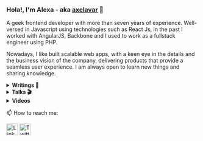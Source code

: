 ### Hola!, I'm Alexa - aka [axelavar](http://axelavar.com/) 👋

A geek frontend developer with more than seven years of experience. Well-versed in Javascript using technologies such as React Js, in the past I worked with AngularJS, Backbone and I used to work as a fullstack engineer using PHP.

Nowadays, I like built scalable web apps, with a keen eye in the details and the business vision of the company, delivering products that provide a seamless user experience. I am always open to learn new things and sharing knowledge.

<details>
    <summary><b> Writings 📝</b></summary>

- [My personal blog](http://axelavar.com/).

- [My writings in medium](https://medium.com/@axelav).
</details>

<details>
  <summary><b>Talks 🎬</b></summary>

<a href="https://slides.com/axelav/reactive-programming">
    <img alt="a taste of reactive programming" src="https://s3.eu-central-1.amazonaws.com/media-thubmnails.slid.es/reactive-programming.png" width="150">
</a>

  <a href="https://slides.com/axelav/mis-primeros-pasos-con-javascript">
    <img alt="Mis primeros pasos en javascript" src="https://s3.eu-central-1.amazonaws.com/media-thubmnails.slid.es/primeros-pasos-javascript.png" width="150">
  </a>
  <a href="https://slides.com/axelav/desplegando-aplicaciones-php-con-heroku">
    <img alt="desplegando aplicaciones con javascript" src="https://s3.eu-central-1.amazonaws.com/media-thubmnails.slid.es/desplegando-app-con-heroku.png" width="300">
  </a>
</details>

<details>
    <summary><b> Videos </b></summary>

- Spanish channel: I shared knowledge about [my experience mentoring in IT](https://www.youtube.com/channel/UCqJ_g8DgIk5_DIHEt7spHZQ)

- Personal channel: I am exploring [film and audio](https://www.youtube.com/channel/UCp2MgY1c1qhdSZjC4BFWPew)

</details>

📫 How to reach me:

<p align="center">

<a href="https://www.linkedin.com/in/axelav/?locale=en_US" target="blank"><img align="center" src="https://cdn.jsdelivr.net/npm/simple-icons@3.0.1/icons/linkedin.svg" alt="LinkedIn axelav" height="30" width="30" /></a>
<a href="https://twitter.com/axelav" target="blank"><img align="center" src="https://cdn.jsdelivr.net/npm/simple-icons@3.0.1/icons/twitter.svg" alt="Twitter axelav" height="30" width="30" /></a>
</p>
